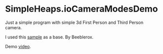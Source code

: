 # SimpleHeaps.ioCameraModesDemo
Just a simple program with simple 3d First Person and Third Person camera.

I used this [sample](https://github.com/nientedidecente/heaps-examples/tree/master/17_heaps_3d_scene) as a base. By Beeblerox.

Demo [video]().
